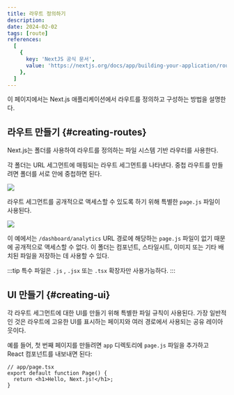 ```yaml
---
title: 라우트 정의하기
description:
date: 2024-02-02
tags: [route]
references:
  [
    {
      key: 'NextJS 공식 문서',
      value: 'https://nextjs.org/docs/app/building-your-application/routing/defining-routes',
    },
  ]
---
```


이 페이지에서는 Next.js 애플리케이션에서 라우트를 정의하고 구성하는 방법을 설명한다.

## 라우트 만들기 {#creating-routes}

Next.js는 폴더를 사용하여 라우트를 정의하는 파일 시스템 기반 라우터를 사용한다.

각 폴더는 URL 세그먼트에 매핑되는 라우트 세그먼트를 나타낸다. 중첩 라우트를 만들려면 폴더를 서로 안에 중첩하면 된다.

![](https://s3.ap-northeast-2.amazonaws.com/vigorously.xyz/assets/images/nextjs-doc-defining-routes/1.png)

라우트 세그먼트를 공개적으로 액세스할 수 있도록 하기 위해 특별한 `page.js` 파일이 사용된다.

![](https://s3.ap-northeast-2.amazonaws.com/vigorously.xyz/assets/images/nextjs-doc-defining-routes/2.png)

이 예에서는 `/dashboard/analytics` URL 경로에 해당하는 `page.js` 파일이 없기 때문에 공개적으로 액세스할 수 없다. 이 폴더는 컴포넌트, 스타일시트, 이미지 또는 기타 배치된 파일을 저장하는 데 사용할 수 있다.

:::tip
특수 파일은 `.js` , `.jsx` 또는 `.tsx` 확장자만 사용가능하다.
:::

## UI 만들기 {#creating-ui}

각 라우트 세그먼트에 대한 UI를 만들기 위해 특별한 파일 규칙이 사용된다. 가장 일반적인 것은 라우트에 고유한 UI를 표시하는 페이지와 여러 경로에서 사용되는 공유 레이아웃이다.

예를 들어, 첫 번째 페이지를 만들려면 `app` 디렉토리에 `page.js` 파일을 추가하고 React 컴포넌트를 내보내면 된다:

```tsx
// app/page.tsx
export default function Page() {
  return <h1>Hello, Next.js!</h1>;
}
```
